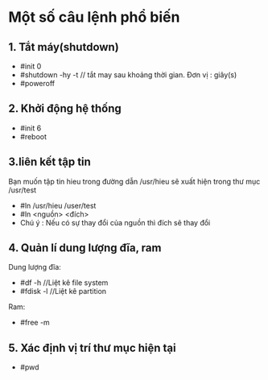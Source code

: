 # Một số câu lệnh phổ biến
## 1. Tắt máy(shutdown)
- #init 0
- #shutdown -hy -t // tắt may sau khoảng thời gian. Đơn vị : giây(s)
- #poweroff
## 2. Khởi động hệ thống
- #init 6
- #reboot
## 3.liên kết tập tin
Bạn muốn tập tin hieu trong đường dẫn /usr/hieu sẽ xuất hiện trong thư mục /usr/test
- #ln /usr/hieu /user/test
- #ln <nguồn> <đích>
- Chú ý : Nếu có sự thay đổi của nguồn thì đích sẽ thay đổi
## 4. Quản lí dung lượng đĩa, ram
Dung lượng đĩa:
- #df -h //Liệt kê file system
- #fdisk -l //Liệt kê partition

Ram:
- #free -m
## 5. Xác định vị trí thư mục hiện tại
- #pwd